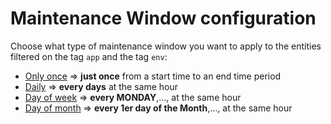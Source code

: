 # Maintenance Window configuration

Choose what type of maintenance window you want to apply to the entities filtered on the tag `app` and the tag `env`: 
- [Only once](/Maintenance-Window/deploy-onceonly-mw) => **just once** from a start time to an end time period
- [Daily](/Maintenance-Window/deploy-daily-mw)        => **every days** at the same hour
- [Day of week](/Maintenance-Window/deploy-dayofweek-mw)         => **every MONDAY**,...,  at the same hour
- [Day of month](/Maintenance-Window/deploy-dayofmonth-mw)       => **every 1er day of the Month**,...,  at the same hour

